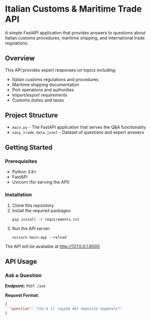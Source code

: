 # Italian Customs & Maritime Trade API

A simple FastAPI application that provides answers to questions about Italian customs procedures, maritime shipping, and international trade regulations.

## Overview

This API provides expert responses on topics including:
- Italian customs regulations and procedures
- Maritime shipping documentation
- Port operations and authorities
- Import/export requirements
- Customs duties and taxes

## Project Structure

- `main.py` - The FastAPI application that serves the Q&A functionality
- `navy_trade_data.jsonl` - Dataset of questions and expert answers

## Getting Started

### Prerequisites

- Python 3.8+
- FastAPI
- Uvicorn (for serving the API)

### Installation

1. Clone this repository
2. Install the required packages:
   ```
   pip install -r requirements.txt
   ```
3. Run the API server:
   ```
   uvicorn main:app --reload
   ```

The API will be available at http://127.0.0.1:8000

## API Usage

### Ask a Question

**Endpoint:** `POST /ask`

**Request Format:**
```json
{
  "question": "Cos'è il regime del deposito doganale?"
}
```
